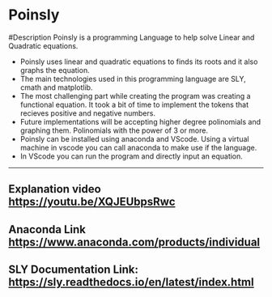 # Poinsly

#Description
Poinsly is a programming Language to help solve Linear and Quadratic equations.
  - Poinsly uses linear and quadratic equations to finds its roots and it also graphs the equation.
  - The main technologies used in this programming language are SLY, cmath and matplotlib.
  - The most challenging part while creating the program was creating a functional equation. It took a bit of time to implement the tokens that recieves positive and negative numbers.
  - Future implementations will be accepting higher degree polinomials and graphing them. Polinomials with the power of 3 or more.
  - Poinsly can be installed using anaconda and VScode. Using a virtual machine in vscode you can call anaconda to make use if the language.
  - In VScode you can run the program and directly input an equation. 




--------------------------------------------------------
Explanation video 
https://youtu.be/XQJEUbpsRwc
--------------------------------------------------------
Anaconda Link
https://www.anaconda.com/products/individual
--------------------------------------------------------
SLY Documentation Link:
https://sly.readthedocs.io/en/latest/index.html
--------------------------------------------------------
